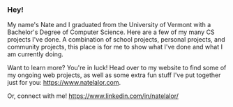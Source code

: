 ### Hey! 
My name's Nate and I graduated from the University of Vermont with a Bachelor's Degree of Computer Science. Here are a few of my many CS projects I've done. A combination of school projects, personal projects, and community projects, this place is for me to show what I've done and what I am currently doing.

Want to learn more? You're in luck! Head over to my website to find some of my ongoing web projects, as well as some extra fun stuff I've put together just for you: https://www.natelalor.com.

Or, connect with me! https://www.linkedin.com/in/natelalor/
